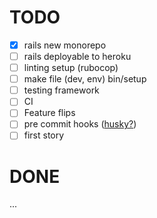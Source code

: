 # TODO

- [x] rails new monorepo
- [ ] rails deployable to heroku
- [ ] linting setup (rubocop)
- [ ] make file (dev, env) bin/setup
- [ ] testing framework
- [ ] CI
- [ ] Feature flips
- [ ] pre commit hooks ([husky?](https://github.com/typicode/husky))
- [ ] first story

# DONE

...

